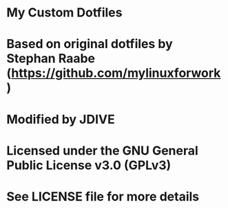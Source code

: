 # My Custom Dotfiles
# Based on original dotfiles by Stephan Raabe (https://github.com/mylinuxforwork)
# Modified by JDIVE
# Licensed under the GNU General Public License v3.0 (GPLv3)
# See LICENSE file for more details
